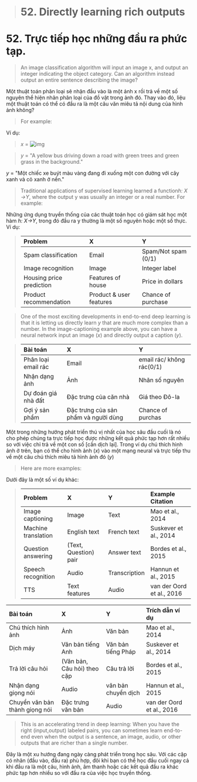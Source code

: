 > # 52. Directly learning rich outputs

# 52. Trực tiếp học những đầu ra phức tạp.

> An image classification algorithm will input an image ​x,​ and output an integer indicating the object category. Can an algorithm instead output an entire sentence describing the image?

Một thuật toán phân loại sẽ nhận đầu vào là một ảnh x rồi trả về một số nguyên thể hiện nhãn phân loại của đồ vật trong ảnh đó. Thay vào đó, liệu một thuật toán có thể có đầu ra là một câu văn miêu tả nội dung của hình ảnh không? 

> For example:

Ví dụ:

> *x* = ![img](../imgs/C52_01.png)

> *y* = "A yellow bus driving down a road with green trees and green grass in the background."

*y* = "Một chiếc xe buýt màu vàng đang đi xuống một con đường với cây xanh và cỏ xanh ở nền."

> Traditional applications of supervised learning learned a function ​*h:​ ​X​→​Y*,​ where the output y​ was usually an integer or a real number. For example:

Những ứng dụng truyền thống của các thuật toán học có giám sát học một hàm *h:​ ​X​→​Y*, trong đó đầu ra y thường là một số nguyên hoặc một số thực. Ví dụ:

> |        Problem           |           X             |           Y         |
> | :----------------------- | :---------------------- | :------------------ |
> | Spam classification      | Email                   | Spam/Not spam (0/1) |
> | Image recognition        | Image                   | Integer label       |
> | Housing price prediction | Features of house       | Price in dollars    |
> | Product recommendation   | Product & user features | Chance of purchase  |

> One of the most exciting developments in end-to-end deep learning is that it is letting us directly learn ​*y​* that are much more complex than a number. In the image-captioning example above, you can have a neural network input an image (​*x*)​ and directly output a caption (​*y​*).

> |        Bài toán            |           X             |           Y        |
> | :----------------------- | :---------------------- | :------------------|
> | Phân loại email rác      | Email                   | email rác/ không rác(0/1) |
> | Nhận dạng ảnh            | Ảnh                     | Nhãn số nguyên     |
> | Dự đoán giá nhà đất      | Đặc trưng của căn nhà   | Giá theo Đô-la     |
> | Gợi ý sản phẩm           | Đặc trưng của sản phẩm và người dùng | Chance of purchas |

Một trong những hướng phát triển thú vị nhất của học sâu đầu cuối là nó cho phép chúng ta trực tiếp học được những kết quả phức tạp hơn rất nhiều so với việc chỉ trả về một con số [cần dịch lại]. Trong ví dụ chú thích hình ảnh ở trên, bạn có thể cho hình ảnh (*x*) vào một mạng neural và trực tiếp thu về một câu chú thích miêu tả hình ảnh đó (*y*)

> Here are more examples:

Dưới đây là một số ví dụ khác:

> |       Problem       |           X           |       Y       |      Example Citation     |
> | :------------------ | :-------------------- | :------------ | :------------------------ |
> | Image captioning    | Image                 | Text          | Mao et al., 2014          |
> | Machine translation | English text          | French text   | Suskever et al., 2014     |
> | Question answering  | (Text, Question) pair | Answer text   | Bordes et al., 2015       |
> | Speech recognition  | Audio                 | Transcription | Hannun et al., 2015       |
> | TTS                 | Text features         | Audio         | van der Oord et al., 2016 |

|       Bài toán      |           X           |       Y       |      Trích dẫn ví dụ      |
| :------------------ | :-------------------- | :------------ | :------------------------ |
| Chú thích hình ảnh  | Ảnh                   | Văn bản          | Mao et al., 2014       |
| Dịch máy            | Văn bản tiếng Anh     | Văn bản tiếng Pháp| Suskever et al., 2014 |
| Trả lời câu hỏi     | (Văn bản, Câu hỏi) theo cặp| Câu trả lời   | Bordes et al., 2015  |
| Nhận dạng giọng nói | Audio                 | văn bản chuyển dịch| Hannun et al., 2015  |
| Chuyển văn bản thành giọng nói | Đặc trưng văn bản  | Audio         | van der Oord et al., 2016 |

> This is an accelerating trend in deep learning: When you have the right (input,output) labeled pairs, you can sometimes learn end-to-end even when the output is a sentence, an image, audio, or other outputs that are richer than a single number.

Đây là một xu hướng đang ngày càng phát triển trong học sâu. Với các cặp có nhãn (đầu vào, đầu ra) phù hợp, đôi khi bạn có thể học đầu cuối ngay cả khi đầu ra là một câu, hình ảnh, âm thanh hoặc các kết quả đầu ra khác phức tạp hơn nhiều so với đầu ra của việc học truyền thống.
